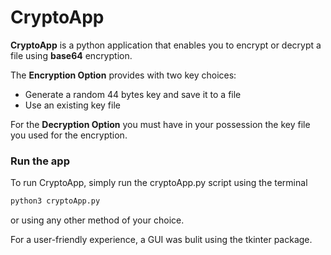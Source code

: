 # CryptoApp

**CryptoApp** is a python application that enables you to encrypt or decrypt a file using **base64** encryption.  

The **Encryption Option**  provides with two key choices:
- Generate a random 44 bytes key and save it to a file 
- Use an existing key file

For the **Decryption Option** you must have in your possession the key file you used for the encryption.

### Run the app
To run CryptoApp, simply run the cryptoApp.py script using the terminal 
``` bash
python3 cryptoApp.py
```
or using any other method of your choice.

For a user-friendly experience, a GUI was bulit using the tkinter package.
